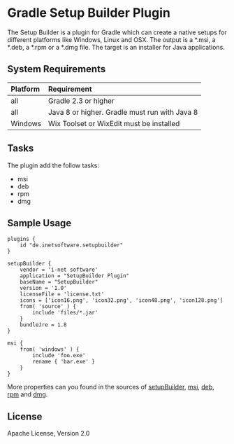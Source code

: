 Gradle Setup Builder Plugin
====

The Setup Builder is a plugin for Gradle which can create a native setups for different platforms like Windows, Linux and OSX. The output is a *.msi, a *.deb, a *.rpm or a *.dmg file. The target is an installer for Java applications.

System Requirements
----
| Platform  | Requirement                                   |
| :---------| :-------------------------------------------- |
| all       | Gradle 2.3 or higher                          |
| all       | Java 8 or higher. Gradle must run with Java 8 |
| Windows   | Wix Toolset or WixEdit must be installed      |

Tasks
----
The plugin add the follow tasks:
* msi
* deb
* rpm
* dmg

Sample Usage
----
    plugins {
        id "de.inetsoftware.setupbuilder"
    }
    
    setupBuilder {
        vendor = 'i-net software'
        application = "SetupBuilder Plugin"
        baseName = "SetupBuilder"
        version = '1.0'
        licenseFile = 'license.txt'
        icons = ['icon16.png', 'icon32.png', 'icon48.png', 'icon128.png']
        from( 'source' ) {
            include 'files/*.jar'
        }
        bundleJre = 1.8
    }
    
    msi {
        from( 'windows' ) {
            include 'foo.exe'
            rename { 'bar.exe' }
        }
    }

More properties can you found in the sources of [setupBuilder][setupBuilder], [msi][msi], [deb][deb], [rpm][rpm] and [dmg][dmg].

License
----
Apache License, Version 2.0

[setupBuilder]: https://github.com/i-net-software/SetupBuilder/blob/master/src/com/inet/gradle/setup/SetupBuilder.java
[msi]: https://github.com/i-net-software/SetupBuilder/blob/master/src/com/inet/gradle/setup/msi/Msi.java
[deb]: https://github.com/i-net-software/SetupBuilder/blob/master/src/com/inet/gradle/setup/deb/Deb.java
[rpm]: https://github.com/i-net-software/SetupBuilder/blob/master/src/com/inet/gradle/setup/rpm/Rpm.java
[dmg]: https://github.com/i-net-software/SetupBuilder/blob/master/src/com/inet/gradle/setup/dmg/Dmg.java
